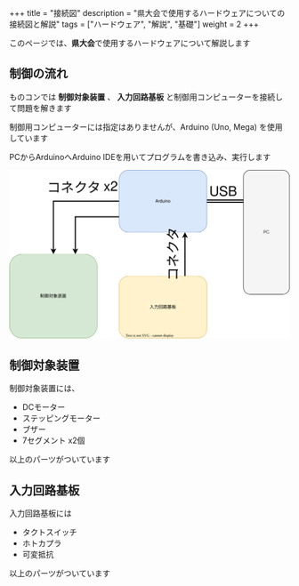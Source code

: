 +++
title = "接続図"
description = "県大会で使用するハードウェアについての接続図と解説"
tags = ["ハードウェア", "解説", "基礎"]
weight = 2
+++

このページでは、**県大会**で使用するハードウェアについて解説します

## 制御の流れ

ものコンでは **制御対象装置** 、 **入力回路基板** と制御用コンピューターを接続して問題を解きます

制御用コンピューターには指定はありませんが、Arduino (Uno, Mega) を使用しています

PCからArduinoへArduino IDEを用いてプログラムを書き込み、実行します

![機器接続図](/connections.svg)

## 制御対象装置

制御対象装置には、

* DCモーター
* ステッピングモーター
* ブザー
* 7セグメント x2個

以上のパーツがついています

## 入力回路基板

入力回路基板には

* タクトスイッチ
* ホトカプラ
* 可変抵抗

以上のパーツがついています
